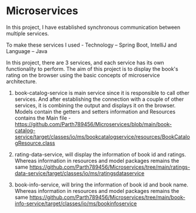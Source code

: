 # Microservices

In this project, I have established synchronous communication between multiple services.

  To make these services I used - 
  Technology – Spring Boot, IntelliJ and Language – Java
  
In this project, there are 3 services, and each service has its own functionality to perform. The aim of this project is to display the book's rating on the browser using the basic concepts of microservice architecture.
  
  1. book-catalog-service is main service since it is responsible to call other services. And after establishing the connection with a couple of other services, it is        combining the output and displays it on the browser. Models contain the getters and setters information and Resources contains the Main file -                            https://github.com/Parth789456/Microservices/blob/main/book-catalog-service/target/classes/io/ms/bookcatalogservice/resources/BookCatalogResource.class 
  
  2. rating-data-service, will display the information of book id and ratings. Whereas information in resources and model packages remains the same                            https://github.com/Parth789456/Microservices/tree/main/ratings-data-service/target/classes/io/ms/ratingsdataservice

  3. book-info-service, will bring the information of book id and book name. Whereas information in resources and model packages remains the same 
     https://github.com/Parth789456/Microservices/tree/main/book-info-service/target/classes/io/ms/bookinfoservice
